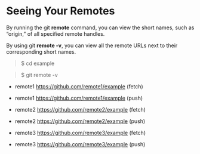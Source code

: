 # Seeing Your Remotes
By running the git **remote** command, you can view the short names, such as “origin,” of all specified remote handles.

By using git **remote -v**, you can view all the remote URLs next to their corresponding short names.

>$ cd example

>$ git remote -v

* remote1 https://github.com/remote1/example (fetch)

*  remote1 https://github.com/remote1/example (push)

* remote2 https://github.com/remote2/example (fetch)

* remote2 https://github.com/remote2/example (push)

* remote3 https://github.com/remote3/example (fetch)

* remote3 https://github.com/remote3/example (push)